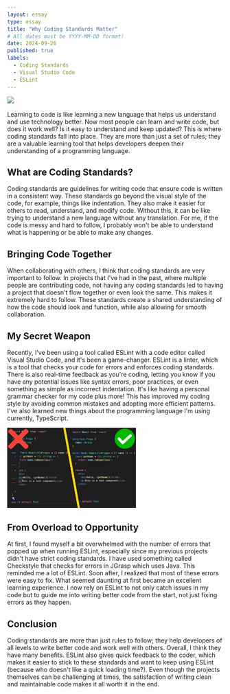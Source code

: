 ```yaml
---
layout: essay
type: essay
title: "Why Coding Standards Matter"
# All dates must be YYYY-MM-DD format!
date: 2024-09-26
published: true
labels:
  - Coding Standards
  - Visual Studio Code
  - ESLint
---
```


<img width="220px" class="rounded float-start pe-4" src="../img/standards.png">

Learning to code is like learning a new language that helps us understand and use technology better. Now most people can learn and write code, but does it work well? Is it easy to understand and keep updated? This is where coding standards fall into place. They are more than just a set of rules; they are a valuable learning tool that helps developers deepen their understanding of a programming language.

## What are Coding Standards?

Coding standards are guidelines for writing code that ensure code is written in a consistent way. These standards go beyond the visual style of the code, for example, things like indentation. They also make it easier for others to read, understand, and modify code. Without this, it can be like trying to understand a new language without any translation. For me, if the code is messy and hard to follow, I probably won't be able to understand what is happening or be able to make any changes.

## Bringing Code Together

When collaborating with others, I think that coding standards are very important to follow. In projects that I've had in the past, where multiple people are contributing code, not having any coding standards led to having a project that doesn't flow together or even look the same. This makes it extremely hard to follow. These standards create a shared understanding of how the code should look and function, while also allowing for smooth collaboration.

## My Secret Weapon

Recently, I've been using a tool called ESLint with a code editor called Visual Studio Code, and it's been a game-changer. ESLint is a linter, which is a tool that checks your code for errors and enforces coding standards. There is also real-time feedback as you're coding, letting you know if you have any potential issues like syntax errors, poor practices, or even something as simple as incorrect indentation. It's like having a personal grammar checker for my code plus more! This has improved my coding style by avoiding common mistakes and adopting more efficient patterns. I've also learned new things about the programming language I'm using currently, TypeScript.

<img width="300px" class="rounded float-start pe-4" src="../img/standards2.png">

## From Overload to Opportunity

At first, I found myself a bit overwhelmed with the number of errors that popped up when running ESLint, especially since my previous projects didn't have strict coding standards. I have used something called Checkstyle that checks for errors in JGrasp which uses Java. This reminded me a lot of ESLint. Soon after, I realized that most of these errors were easy to fix. What seemed daunting at first became an excellent learning experience. I now rely on ESLint to not only catch issues in my code but to guide me into writing better code from the start, not just fixing errors as they happen.

## Conclusion

Coding standards are more than just rules to follow; they help developers of all levels to write better code and work well with others. Overall, I think they have many benefits. ESLint also gives quick feedback to the coder, which makes it easier to stick to these standards and want to keep using ESLint (because who doesn't like a quick loading time?). Even though the projects themselves can be challenging at times, the satisfaction of writing clean and maintainable code makes it all worth it in the end.
